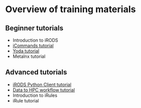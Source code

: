 # Overview of training materials

## Beginner tutorials

* Introduction to iRODS
* [iCommands tutorial](2_iCommands.md) 
* [Yoda tutorial](5_Yoda.md) 
* Metalnx tutorial

## Advanced tutorials
* [iRODS Python Client tutorial](3_Python_client.md)
* [Data to HPC workflow tutorial](4_HPC_to_Data.md)
* Introduction to iRules
* iRule tutorial
